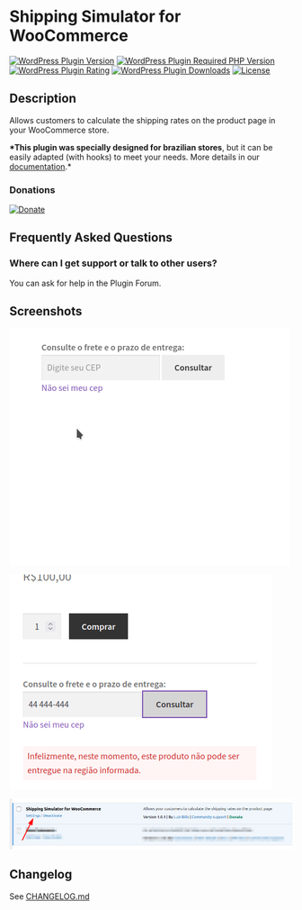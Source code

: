 # Shipping Simulator for WooCommerce

[![WordPress Plugin Version](https://img.shields.io/wordpress/plugin/v/shipping-simulator-for-woocommerce?label=Plugin%20Version&logo=wordpress&style=flat-square)](https://wordpress.org/plugins/shipping-simulator-for-woocommerce/)
[![WordPress Plugin Required PHP Version](https://img.shields.io/wordpress/plugin/required-php/shipping-simulator-for-woocommerce?label=PHP%20Required&logo=php&logoColor=white&style=flat-square)](https://wordpress.org/plugins/shipping-simulator-for-woocommerce/)
[![WordPress Plugin Rating](https://img.shields.io/wordpress/plugin/stars/shipping-simulator-for-woocommerce?label=Plugin%20Rating&logo=wordpress&style=flat-square)](https://wordpress.org/support/plugin/shipping-simulator-for-woocommerce/reviews/)
[![WordPress Plugin Downloads](https://img.shields.io/wordpress/plugin/dt/shipping-simulator-for-woocommerce.svg?label=Downloads&logo=wordpress&style=flat-square)](https://wordpress.org/plugins/shipping-simulator-for-woocommerce/advanced/)
[![License](https://img.shields.io/badge/LICENSE-GPLv3-blue?style=flat-square)](/LICENSE)

## Description

Allows customers to calculate the shipping rates on the product page in your WooCommerce store.

**\*This plugin was specially designed for brazilian stores**, but it can be easily adapted (with hooks) to meet your needs. More details in our [documentation](/docs/README.md).\*

### Donations

[![Donate](https://img.shields.io/badge/SUPPORT%20ME-DONATE-2b8a3e?style=for-the-badge)](https://luizpb.com/donate/)

## Frequently Asked Questions

### Where can I get support or talk to other users?

You can ask for help in the Plugin Forum.

## Screenshots

![Shipping simulator demo (in portuguese)](/.wordpress-org/screenshot-1.gif)

![Shipping simulator without results (in portuguese)](/.wordpress-org/screenshot-2.png)

![Plugin settings page link](/.wordpress-org/screenshot-3.png)

## Changelog

See [CHANGELOG.md](/CHANGELOG.md)
